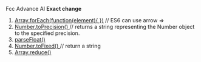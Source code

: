 Fcc Advance Al **Exact change**

1. [Array.forEach\(function\(element\){ }\)](https://developer.mozilla.org/en-US/docs/Web/JavaScript/Reference/Global_Objects/Array/forEach)  // ES6 can use arrow =&gt;
2. [Number.toPrecision\(\) ](https://developer.mozilla.org/en-US/docs/Web/JavaScript/Reference/Global_Objects/Number/toPrecision) // returns a string representing the Number object to the specified precision.
3. [parseFloat\(\)](https://developer.mozilla.org/en-US/docs/Web/JavaScript/Reference/Global_Objects/parseFloat)
4. [Number.toFixed\(\) ](https://developer.mozilla.org/en-US/docs/Web/JavaScript/Reference/Global_Objects/Number/toFixed)// return a string
5. [Array.reduce\(\)](https://forum.freecodecamp.org/t/using-array-prototype-reduce-to-reduce-conceptual-boilerplate-for-problems-on-arrays/14687)



